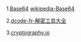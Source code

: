 1.[Base64](https://www.base64decode.org/)    [wikipedia-Base64](https://zh.wikipedia.org/zh-hant/Base64)

2.[dcode-fr-解密工具大全](https://www.dcode.fr/)

3.[cryptography.io](https://cryptography.io/)
